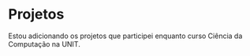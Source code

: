 # Projetos
Estou adicionando os projetos que participei enquanto curso Ciência da Computação na UNIT.
